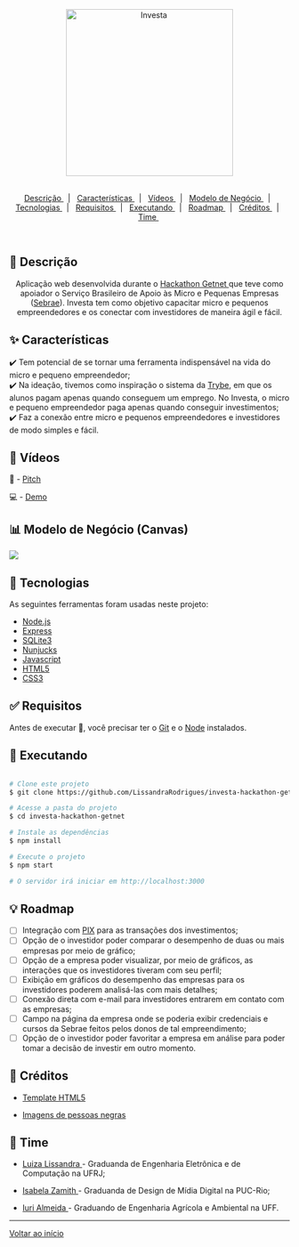 <div align = "center" id = "top"> 
	
  <img width = "300" src = "https://github.com/LissandraRodrigues/investa-hackathon-getnet/blob/master/logo.png" alt = "Investa" />

</div>
<br>
<p align = "center">
  <a href = "#descricao"> Descrição </a> &#xa0; | &#xa0; 
  <a href = "#caracteristicas"> Características </a> &#xa0; | &#xa0;
  <a href = "#videos"> Vídeos </a> &#xa0; | &#xa0;
  <a href = "#canvas"> Modelo de Negócio </a> &#xa0; | &#xa0;
  <a href = "#tecnologias"> Tecnologias </a> &#xa0; | &#xa0;
  <a href = "#requisitos"> Requisitos </a> &#xa0; | &#xa0;
  <a href = "#executando"> Executando </a> &#xa0; | &#xa0;
  <a href = "#roadmap"> Roadmap </a> &#xa0; | &#xa0;
  <a href = "#creditos"> Créditos </a> &#xa0; | &#xa0;
  <a href = "#time"> Time </a> &#xa0; 
</p>

<br>

<div id = "descricao"> 

## :dart: Descrição ##

<p align = "center">
    Aplicação web desenvolvida durante o <a href = "https://www.hackathongetnet.com.br/"> Hackathon Getnet </a> que teve como apoiador
    o Serviço Brasileiro de Apoio às Micro e Pequenas Empresas (<a href = "https://www.sebrae.com.br/sites/PortalSebrae">Sebrae</a>). Investa 
    tem como objetivo capacitar micro e pequenos empreendedores e os conectar com investidores de maneira ágil e fácil. 
</p>

</div>

<div id = "caracteristicas"> 

## :sparkles: Características ##

:heavy_check_mark: Tem potencial de se tornar uma ferramenta indispensável na vida do micro e pequeno empreendedor;\
:heavy_check_mark: Na ideação, tivemos como inspiração o sistema da <a href = "https://www.betrybe.com/">Trybe</a>, em que os alunos pagam apenas quando conseguem um emprego. No Investa, o micro e pequeno empreendedor paga apenas quando conseguir investimentos;\
:heavy_check_mark: Faz a conexão entre micro e pequenos empreendedores e investidores de modo simples e fácil.

</div>

<div id = "videos"> 

## :movie_camera: Vídeos ##

:thought_balloon:  - <a href = ""> Pitch </a>

:computer:  - <a href = ""> Demo </a>

</div>

<div id = "canvas">

## :bar_chart: Modelo de Negócio (Canvas) ##

<img align = "center" src = "https://github.com/LissandraRodrigues/investa-hackathon-getnet/blob/master/canvas.jpeg" />

</div>

<div id = "tecnologias">

## :rocket: Tecnologias ##

As seguintes ferramentas foram usadas neste projeto:

- [Node.js](https://nodejs.org/pt-br/)
- [Express](https://expressjs.com/pt-br/)
- [SQLite3](https://www.sqlite.org/index.html)
- [Nunjucks](https://mozilla.github.io/nunjucks/)
- [Javascript](https://developer.mozilla.org/pt-BR/docs/Web/JavaScript)
- [HTML5](https://developer.mozilla.org/pt-BR/docs/Web/HTML/HTML5)
- [CSS3](https://developer.mozilla.org/pt-BR/docs/Web/CSS)

</div>

<div id = "requisitos"> 

## :white_check_mark: Requisitos ##

Antes de executar :checkered_flag:, você precisar ter o [Git](https://git-scm.com) e o [Node](https://nodejs.org/pt-br/) instalados.

</div>

<div id = "executando">

## :checkered_flag: Executando ##

```bash

# Clone este projeto
$ git clone https://github.com/LissandraRodrigues/investa-hackathon-getnet

# Acesse a pasta do projeto
$ cd investa-hackathon-getnet

# Instale as dependências
$ npm install

# Execute o projeto 
$ npm start

# O servidor irá iniciar em http://localhost:3000
```

</div>

<div id = "roadmap"> 

## :bulb: Roadmap ##

- [ ] Integração com <a href = "https://www.bcb.gov.br/estabilidadefinanceira/pagamentosinstantaneos">PIX</a> para as transações dos investimentos;
- [ ] Opção de o investidor poder comparar o desempenho de duas ou mais empresas por meio de gráfico;
- [ ] Opção de a empresa poder visualizar, por meio de gráficos, as interações que os investidores tiveram com seu perfil;
- [ ] Exibição em gráficos do desempenho das empresas para os investidores poderem analisá-las com mais detalhes;
- [ ] Conexão direta com e-mail para investidores entrarem em contato com as empresas;
- [ ] Campo na página da empresa onde se poderia exibir credenciais e cursos da Sebrae feitos pelos donos de tal empreendimento;
- [ ] Opção de o investidor poder favoritar a empresa em análise para poder tomar a decisão de investir em outro momento.

</div>

<div id = "creditos">
	
## :pushpin: Créditos ##

- <a href = "https://html5up.net/"> Template HTML5 </a>

- <a href = "https://www.nappy.co/"> Imagens de pessoas negras </a>
	
</div>

## :muscle: Time ##

<div id = "time">

* <a href = "https://www.linkedin.com/in/luiza-lissandra/"> Luiza Lissandra </a> - Graduanda de Engenharia Eletrônica e de Computação na UFRJ;

* <a href = "https://www.linkedin.com/in/isabelazamith/"> Isabela Zamith </a> - Graduanda de Design de Mídia Digital na PUC-Rio;

* <a href = "https://www.linkedin.com/in/iurilopesalmeida/"> Iuri Almeida </a> - Graduando de Engenharia Agrícola e Ambiental na UFF.

</div>

<hr>

<a href = "#top"> Voltar ao início </a>
